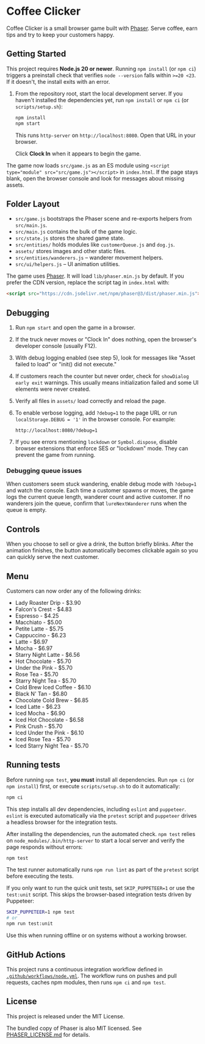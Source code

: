 # Coffee Clicker

Coffee Clicker is a small browser game built with [Phaser](https://phaser.io/). Serve coffee, earn tips and try to keep your customers happy.

## Getting Started

This project requires **Node.js 20 or newer**. Running `npm install` (or
`npm ci`) triggers a preinstall check that verifies `node --version` falls
within `>=20 <23`. If it doesn't, the install exits with
an error.

1. From the repository root, start the local development server. If you haven't
   installed the dependencies yet, run `npm install` or `npm ci` (or
   `scripts/setup.sh`):

   ```bash
   npm install
   npm start
   ```

   This runs `http-server` on `http://localhost:8080`. Open that URL in your browser.

   Click **Clock In** when it appears to begin the game.

  The game now loads `src/game.js` as an ES module using
  `<script type="module" src="src/game.js"></script>` in `index.html`. If the page
  stays blank, open the browser console and look for messages about missing
  assets.

## Folder Layout

- `src/game.js` bootstraps the Phaser scene and re-exports helpers from `src/main.js`.
- `src/main.js` contains the bulk of the game logic.
- `src/state.js` stores the shared game state.
- `src/entities/` holds modules like `customerQueue.js` and `dog.js`.
- `assets/` stores images and other static files.
- `src/entities/wanderers.js` – wanderer movement helpers.
- `src/ui/helpers.js` – UI animation utilities.



The game uses [Phaser](https://phaser.io/). It will load `lib/phaser.min.js` by default. If you prefer the CDN version, replace the script tag in `index.html` with:

```html
<script src="https://cdn.jsdelivr.net/npm/phaser@3/dist/phaser.min.js"></script>
```

## Debugging

1. Run `npm start` and open the game in a browser.
2. If the truck never moves or "Clock In" does nothing, open the browser's developer console (usually F12).
3. With debug logging enabled (see step 5), look for messages like
   "Asset failed to load" or "init() did not execute."
4. If customers reach the counter but never order, check for
   `showDialog early exit` warnings. This usually means initialization
   failed and some UI elements were never created.
5. Verify all files in `assets/` load correctly and reload the page.
6. To enable verbose logging, add `?debug=1` to the page URL or run
   `localStorage.DEBUG = '1'` in the browser console. For example:

   ```
   http://localhost:8080/?debug=1
   ```

7. If you see errors mentioning `lockdown` or `Symbol.dispose`, disable browser
   extensions that enforce SES or "lockdown" mode. They can prevent the game
   from running.

### Debugging queue issues

When customers seem stuck wandering, enable debug mode with `?debug=1` and
watch the console. Each time a customer spawns or moves, the game logs the
current queue length, wanderer count and active customer. If no wanderers join
the queue, confirm that `lureNextWanderer` runs when the queue is empty.

## Controls

When you choose to sell or give a drink, the button briefly blinks.
After the animation finishes, the button automatically becomes
clickable again so you can quickly serve the next customer.

## Menu

Customers can now order any of the following drinks:

* Lady Roaster Drip - $3.90
* Falcon's Crest - $4.83
* Espresso - $4.25
* Macchiato - $5.00
* Petite Latte - $5.75
* Cappuccino - $6.23
* Latte - $6.97
* Mocha - $6.97
* Starry Night Latte - $6.56
* Hot Chocolate - $5.70
* Under the Pink - $5.70
* Rose Tea - $5.70
* Starry Night Tea - $5.70
* Cold Brew Iced Coffee - $6.10
* Black N' Tan - $6.80
* Chocolate Cold Brew - $6.85
* Iced Latte - $6.23
* Iced Mocha - $6.90
* Iced Hot Chocolate - $6.58
* Pink Crush - $5.70
* Iced Under the Pink - $6.10
* Iced Rose Tea - $5.70
* Iced Starry Night Tea - $5.70

## Running tests

Before running `npm test`, **you must** install all dependencies. Run `npm ci`
(or `npm install`) first, or execute `scripts/setup.sh` to do it automatically:

```bash
npm ci
```

This step installs all dev dependencies, including `eslint` and `puppeteer`.
`eslint` is executed automatically via the `pretest` script and `puppeteer`
drives a headless browser for the integration tests.

After installing the dependencies, run the automated check. `npm test` relies on
`node_modules/.bin/http-server` to start a local server and verify the page
responds without errors:

```bash
npm test
```

The test runner automatically runs `npm run lint` as part of the `pretest`
script before executing the tests.

If you only want to run the quick unit tests, set `SKIP_PUPPETEER=1` or use the
`test:unit` script. This skips the browser-based integration tests driven by
Puppeteer:

```bash
SKIP_PUPPETEER=1 npm test
# or
npm run test:unit
```

Use this when running offline or on systems without a working browser.

## GitHub Actions

This project runs a continuous integration workflow defined in
[`.github/workflows/node.yml`](.github/workflows/node.yml). The workflow runs on
pushes and pull requests, caches npm modules, then runs `npm ci` and `npm test`.

## License

This project is released under the MIT License.

The bundled copy of Phaser is also MIT licensed. See [PHASER_LICENSE.md](PHASER_LICENSE.md) for details.


